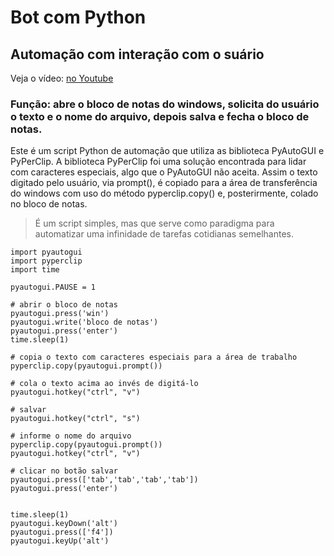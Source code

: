 # Bot com Python 
## Automação com interação com o suário

Veja o vídeo: [no Youtube](https://pages.github.com/)

### Função: abre o bloco de notas do windows, solicita do usuário o texto e o nome do arquivo, depois salva e fecha o bloco de notas.

Este é um script Python de automação que utiliza as biblioteca PyAutoGUI e PyPerClip. A biblioteca PyPerClip foi uma solução encontrada para lidar com caracteres especiais, algo que o PyAutoGUI não aceita. Assim o texto digitado pelo usuário, via prompt(), é copiado para a área de transferência do windows com uso do método pyperclip.copy() e, posterirmente, colado no bloco de notas.

> É um script simples, mas que serve como paradigma para automatizar uma infinidade de tarefas cotidianas semelhantes.

```
import pyautogui
import pyperclip
import time

pyautogui.PAUSE = 1

# abrir o bloco de notas
pyautogui.press('win')
pyautogui.write('bloco de notas')
pyautogui.press('enter')
time.sleep(1)

# copia o texto com caracteres especiais para a área de trabalho
pyperclip.copy(pyautogui.prompt())

# cola o texto acima ao invés de digitá-lo
pyautogui.hotkey("ctrl", "v")

# salvar
pyautogui.hotkey("ctrl", "s")

# informe o nome do arquivo
pyperclip.copy(pyautogui.prompt())
pyautogui.hotkey("ctrl", "v")

# clicar no botão salvar
pyautogui.press(['tab','tab','tab','tab'])
pyautogui.press('enter')


time.sleep(1)
pyautogui.keyDown('alt')
pyautogui.press(['f4'])
pyautogui.keyUp('alt')
```

